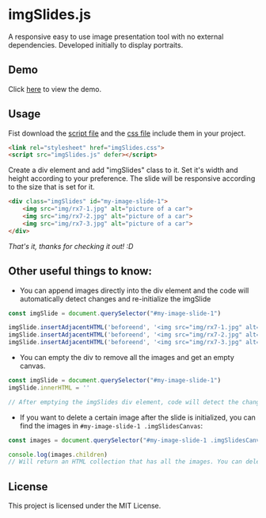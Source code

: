 # imgSlides.js
A responsive easy to use image presentation tool with no external dependencies. Developed initially to display portraits.

## Demo
Click [here](https://ozturkkl.github.io/ImgSlides.js/demo/index.html) to view the demo.

## Usage
Fist download the [script file](https://raw.githubusercontent.com/ozturkkl/ImgSlides.js/master/dist/imgSlides.js) and the [css file](https://raw.githubusercontent.com/ozturkkl/ImgSlides.js/master/dist/imgSlides.css) include them in your project.
```html
<link rel="stylesheet" href="imgSlides.css">
<script src="imgSlides.js" defer></script>
```

Create a div element and add "imgSlides" class to it. Set it's width and height according to your preference. The slide will be responsive according to the size that is set for it.
```html
<div class="imgSlides" id="my-image-slide-1">
    <img src="img/rx7-1.jpg" alt="picture of a car">
    <img src="img/rx7-2.jpg" alt="picture of a car">
    <img src="img/rx7-3.jpg" alt="picture of a car">
</div>
```
*That's it, thanks for checking it out! :D*

## Other useful things to know: 
- You can append images directly into the div element and the code will automatically detect changes and re-initialize the imgSlide
```js
const imgSlide = document.querySelector("#my-image-slide-1")

imgSlide.insertAdjacentHTML('beforeend', '<img src="img/rx7-1.jpg" alt="">');
imgSlide.insertAdjacentHTML('beforeend', '<img src="img/rx7-2.jpg" alt="">');
imgSlide.insertAdjacentHTML('beforeend', '<img src="img/rx7-3.jpg" alt="">');
```

- You can empty the div to remove all the images and get an empty canvas.
```js
const imgSlide = document.querySelector("#my-image-slide-1")
imgSlide.innerHTML = ''

// After emptying the imgSlides div element, code will detect the change and re-initialize the canvas. Will result in an empty slide canvas.
```

- If you want to delete a certain image after the slide is initialized, you can find the images in `#my-image-slide-1 .imgSlidesCanvas`:
```js
const images = document.querySelector("#my-image-slide-1 .imgSlidesCanvas")

console.log(images.children)
// Will return an HTML collection that has all the images. You can delete any image using this collection and the slide will update automatically.
```

## License
This project is licensed under the MIT License.